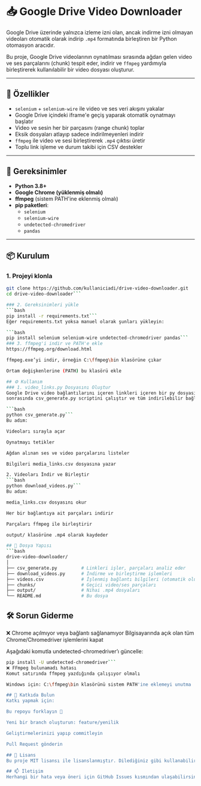 # 📥 Google Drive Video Downloader

Google Drive üzerinde yalnızca izleme izni olan, ancak indirme izni olmayan videoları otomatik olarak indirip `.mp4` formatında birleştiren bir Python otomasyon aracıdır.

Bu proje, Google Drive videolarının oynatılması sırasında ağdan gelen video ve ses parçalarını (chunk) tespit eder, indirir ve `ffmpeg` yardımıyla birleştirerek kullanılabilir bir video dosyası oluşturur.

---

## 🚀 Özellikler

- `selenium` + `selenium-wire` ile video ve ses veri akışını yakalar
- Google Drive içindeki iframe'e geçiş yaparak otomatik oynatmayı başlatır
- Video ve sesin her bir parçasını (range chunk) toplar
- Eksik dosyaları atlayıp sadece indirilmeyenleri indirir
- `ffmpeg` ile video ve sesi birleştirerek `.mp4` çıktısı üretir
- Toplu link işleme ve durum takibi için CSV destekler

---

## 🧰 Gereksinimler

- **Python 3.8+**
- **Google Chrome (yüklenmiş olmalı)**
- **ffmpeg** (sistem PATH'ine eklenmiş olmalı)
- **pip paketleri**:
  - `selenium`
  - `selenium-wire`
  - `undetected-chromedriver`
  - `pandas`

---

## 📦 Kurulum

### 1. Projeyi klonla

```bash
git clone https://github.com/kullaniciadi/drive-video-downloader.git
cd drive-video-downloader```

### 2. Gereksinimleri yükle
```bash
pip install -r requirements.txt```
Eğer requirements.txt yoksa manuel olarak şunları yükleyin:

```bash
pip install selenium selenium-wire undetected-chromedriver pandas```
### 3. ffmpeg'i indir ve PATH'e ekle
https://ffmpeg.org/download.html

ffmpeg.exe’yi indir, örneğin C:\ffmpeg\bin klasörüne çıkar

Ortam değişkenlerine (PATH) bu klasörü ekle

## ⚙️ Kullanım
### 1. video_links.py Dosyasını Oluştur
Google Drive video bağlantılarını içeren linkleri içeren bir py dosyası oluştur
sonrasında csv_generate.py scriptini çalıştır ve tüm indirilebilir bağlatıları bir csv dosyasına kaydet

```bash
python csv_generate.py```
Bu adım:

Videoları sırayla açar

Oynatmayı tetikler

Ağdan alınan ses ve video parçalarını listeler

Bilgileri media_links.csv dosyasına yazar

2. Videoları İndir ve Birleştir
```bash
python download_videos.py```
Bu adım:

media_links.csv dosyasını okur

Her bir bağlantıya ait parçaları indirir

Parçaları ffmpeg ile birleştirir

output/ klasörüne .mp4 olarak kaydeder

## 📁 Dosya Yapısı
```bash
drive-video-downloader/
│
├── csv_generate.py         # Linkleri işler, parçaları analiz eder
├── download_videos.py      # İndirme ve birleştirme işlemleri
├── videos.csv              # İşlenmiş bağlantı bilgileri (otomatik oluşur)
├── chunks/                 # Geçici video/ses parçaları
├── output/                 # Nihai .mp4 dosyaları
└── README.md               # Bu dosya
```
## 🛠️ Sorun Giderme
❌ Chrome açılmıyor veya bağlantı sağlanamıyor
Bilgisayarında açık olan tüm Chrome/Chromedriver işlemlerini kapat

Aşağıdaki komutla undetected-chromedriver’ı güncelle:

```bash
pip install -U undetected-chromedriver```
❌ FFmpeg bulunamadı hatası
Komut satırında ffmpeg yazdığında çalışıyor olmalı

Windows için: C:\ffmpeg\bin klasörünü sistem PATH'ine eklemeyi unutma

## 🤝 Katkıda Bulun
Katkı yapmak için:

Bu repoyu forklayın 🍴

Yeni bir branch oluşturun: feature/yenilik

Geliştirmelerinizi yapıp commitleyin

Pull Request gönderin

## 📝 Lisans
Bu proje MIT lisansı ile lisanslanmıştır. Dilediğiniz gibi kullanabilir, geliştirebilir ve paylaşabilirsiniz.

## 📫 İletişim
Herhangi bir hata veya öneri için GitHub Issues kısmından ulaşabilirsiniz.